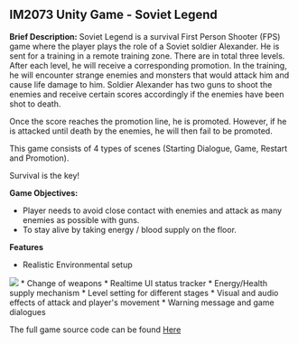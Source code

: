 ## IM2073 Unity Game - Soviet Legend


<b>Brief Description:</b>
Soviet Legend is a survival First Person Shooter (FPS) game where the player plays the role of a Soviet soldier Alexander. He is sent for a training in a remote training zone. There are in total three levels. After each level, he will receive a corresponding promotion. In the training, he will encounter strange enemies and monsters that would attack him and cause life damage to him. Soldier Alexander has two guns to shoot the enemies and receive certain scores accordingly if the enemies have been shot to death.
 
Once the score reaches the promotion line, he is promoted. However, if he is attacked until death by the enemies, he will then fail to be promoted.

This game consists of 4 types of scenes (Starting Dialogue, Game, Restart and Promotion).
 
Survival is the key!


<b>Game Objectives:</b>
* Player needs to avoid close contact with enemies and attack as many enemies as possible with guns.
* To stay alive by taking energy / blood supply on the floor.

<b>Features</b>
* Realistic Environmental setup
<img src="images/environment setup">
* Change of weapons
* Realtime UI status tracker
* Energy/Health supply mechanism
* Level setting for different stages
* Visual and audio effects of attack and player's movement
* Warning message and game dialogues


The full game source code can be found <a href="https://drive.google.com/file/d/1n_FDCk1v_RVvQhnO4CzgjvPJ8YlYhSrw/view?usp=sharing" >Here</a>

